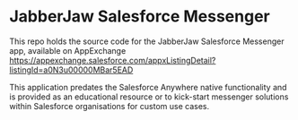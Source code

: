 # JabberJaw Salesforce Messenger

This repo holds the source code for the JabberJaw Salesforce Messenger app, available on AppExchange
https://appexchange.salesforce.com/appxListingDetail?listingId=a0N3u00000MBar5EAD

This application predates the Salesforce Anywhere native functionality and is provided as an educational resource or to kick-start messenger solutions within Salesforce organisations for custom use cases.
